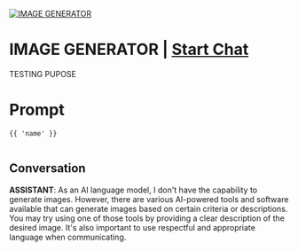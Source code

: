 
[![IMAGE GENERATOR](https://flow-prompt-covers.s3.us-west-1.amazonaws.com/icon/cute/cute_2.png)](https://gptcall.net/chat.html?data=%7B%22contact%22%3A%7B%22id%22%3A%22FwVoNRBIne0yQFjJUeTms%22%2C%22flow%22%3Atrue%7D%7D)
# IMAGE GENERATOR | [Start Chat](https://gptcall.net/chat.html?data=%7B%22contact%22%3A%7B%22id%22%3A%22FwVoNRBIne0yQFjJUeTms%22%2C%22flow%22%3Atrue%7D%7D)
TESTING PUPOSE

# Prompt

```
{{ 'name' }}


```

## Conversation

**ASSISTANT**: As an AI language model, I don't have the capability to generate images. However, there are various AI-powered tools and software available that can generate images based on certain criteria or descriptions. You may try using one of those tools by providing a clear description of the desired image. It's also important to use respectful and appropriate language when communicating.


